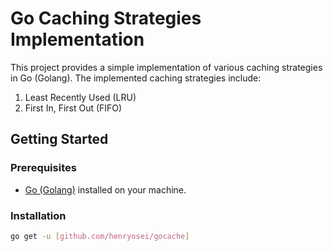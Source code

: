 # Go Caching Strategies Implementation

This project provides a simple implementation of various caching strategies in Go (Golang). The implemented caching strategies include:

1. Least Recently Used (LRU)
2. First In, First Out (FIFO)

## Getting Started

### Prerequisites

- [Go (Golang)](https://golang.org/dl/) installed on your machine.

### Installation

```bash
go get -u [github.com/henryosei/gocache]
